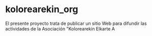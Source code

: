 # kolorearekin_org
El presente proyecto trata de publicar un sitio Web para difundir las actividades de la Asociación "Kolorearekin Elkarte A
